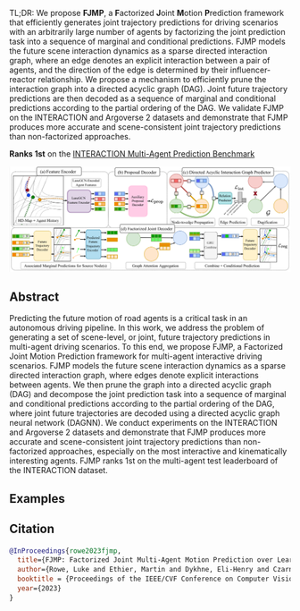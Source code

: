 <br /><br />

TL;DR: We propose **FJMP**, a **F**actorized **J**oint **M**otion **P**rediction framework that efficiently generates joint trajectory predictions for driving scenarios with an arbitrarily large number of agents by factorizing the joint prediction task into a sequence of marginal and conditional predictions. FJMP models the future scene interaction dynamics as a sparse directed interaction graph, where an edge denotes an explicit interaction between a pair of agents, and
the direction of the edge is determined by their influencer-reactor relationship. We propose a mechanism to efficiently prune the interaction graph into a directed acyclic graph (DAG). Joint future trajectory predictions are then decoded as a sequence of marginal and conditional predictions according to the
partial ordering of the DAG. We validate FJMP on the INTERACTION and Argoverse 2 datasets and demonstrate that FJMP produces more accurate and scene-consistent joint trajectory predictions than non-factorized approaches.

**Ranks 1st** on the [INTERACTION Multi-Agent Prediction Benchmark](http://challenge.interaction-dataset.com/leader-board)

![img](src/model.png)

## Abstract

Predicting the future motion of road agents is a critical task in an autonomous driving pipeline. In this work, we address the problem of generating a set of scene-level, or joint, future trajectory predictions in multi-agent driving scenarios. To this end, we propose FJMP, a Factorized Joint Motion Prediction framework for multi-agent interactive driving scenarios. FJMP models the future scene interaction dynamics as a sparse directed interaction graph, where edges denote explicit interactions between agents. We then prune the graph into a directed acyclic graph (DAG) and decompose the joint prediction task into a sequence of marginal and conditional predictions according to the partial ordering of the DAG, where joint future trajectories are decoded using a directed acyclic graph neural network (DAGNN). We conduct experiments on the INTERACTION and Argoverse 2 datasets and demonstrate that FJMP produces more accurate and scene-consistent joint trajectory predictions than non-factorized approaches, especially on the most interactive and kinematically interesting agents. FJMP ranks 1st on the multi-agent test leaderboard of the INTERACTION dataset.

## Examples


## Citation

```bibtex
@InProceedings{rowe2023fjmp,
  title={FJMP: Factorized Joint Multi-Agent Motion Prediction over Learned Directed Acyclic Interaction Graphs},
  author={Rowe, Luke and Ethier, Martin and Dykhne, Eli-Henry and Czarnecki, Krzysztof},
  booktitle = {Proceedings of the IEEE/CVF Conference on Computer Vision and Pattern Recognition (CVPR)},
  year={2023}
}
```
